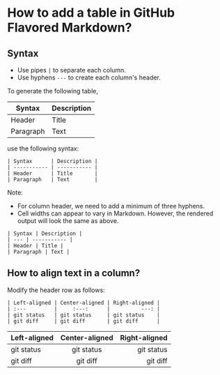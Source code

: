 # How to add a table in GitHub Flavored Markdown?
 
## Syntax

- Use pipes `|` to separate each column.
- Use hyphens `---` to create each column's header. 

To generate the following table, 

| Syntax      | Description |
| ----------- | ----------- |
| Header      | Title       |
| Paragraph   | Text        |

use the following syntax:
```
| Syntax      | Description |
| ----------- | ----------- |
| Header      | Title       |
| Paragraph   | Text        |
```

Note:
- For column header, we need to add a minimum of three hyphens. 
- Cell widths can appear to vary in Markdown. However, the rendered output will look the same as above.

```
| Syntax | Description |
| --- | ----------- |
| Header | Title |
| Paragraph | Text |
```

## How to align text in a column?

Modify the header row as follows:

```
| Left-aligned | Center-aligned | Right-aligned |
| :---         |     :---:      |          ---: |
| git status   | git status     | git status    |
| git diff     | git diff       | git diff      |
```

| Left-aligned | Center-aligned | Right-aligned |
| :---         |     :---:      |          ---: |
| git status   | git status     | git status    |
| git diff     | git diff       | git diff      |
